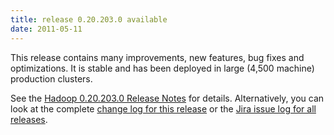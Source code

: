 ```yaml
---
title: release 0.20.203.0 available
date: 2011-05-11
---
```

<!---
  Licensed under the Apache License, Version 2.0 (the "License");
  you may not use this file except in compliance with the License.
  You may obtain a copy of the License at

   https://www.apache.org/licenses/LICENSE-2.0

  Unless required by applicable law or agreed to in writing, software
  distributed under the License is distributed on an "AS IS" BASIS,
  WITHOUT WARRANTIES OR CONDITIONS OF ANY KIND, either express or implied.
  See the License for the specific language governing permissions and
  limitations under the License. See accompanying LICENSE file.
-->

This release contains many improvements, new features, bug fixes and
optimizations. It is stable and has been deployed in large (4,500
machine) production clusters.

See the [Hadoop 0.20.203.0 Release
Notes](https://hadoop.apache.org/docs/r0.20.203.0/releasenotes.html) for
details. Alternatively, you can look at the complete [change log for
this release](https://hadoop.apache.org/docs/r0.20.203.0/changes.html) or
the [Jira issue log for all
releases](http://issues.apache.org/jira/browse/HADOOP?report=com.atlassian.jira.plugin.system.project:changelog-panel).

